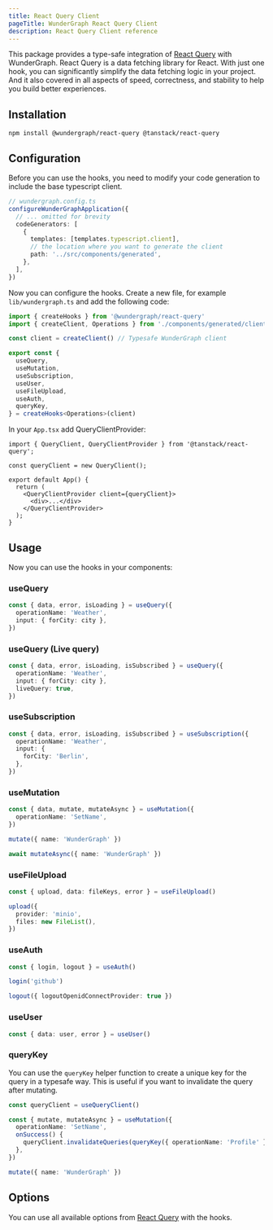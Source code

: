 ```yaml
---
title: React Query Client
pageTitle: WunderGraph React Query Client
description: React Query Client reference
---
```


This package provides a type-safe integration of [React Query](https://tanstack.com/query/v4/docs/overview) with WunderGraph.
React Query is a data fetching library for React. With just one hook, you can significantly simplify the data fetching logic in your project. And it also covered in all aspects of speed, correctness, and stability to help you build better experiences.

## Installation

```shell
npm install @wundergraph/react-query @tanstack/react-query
```

## Configuration

Before you can use the hooks, you need to modify your code generation to include the base typescript client.

```typescript
// wundergraph.config.ts
configureWunderGraphApplication({
  // ... omitted for brevity
  codeGenerators: [
    {
      templates: [templates.typescript.client],
      // the location where you want to generate the client
      path: '../src/components/generated',
    },
  ],
})
```

Now you can configure the hooks. Create a new file, for example `lib/wundergraph.ts` and add the following code:

```ts
import { createHooks } from '@wundergraph/react-query'
import { createClient, Operations } from './components/generated/client'

const client = createClient() // Typesafe WunderGraph client

export const {
  useQuery,
  useMutation,
  useSubscription,
  useUser,
  useFileUpload,
  useAuth,
  queryKey,
} = createHooks<Operations>(client)
```

In your `App.tsx` add QueryClientProvider:

```tsx
import { QueryClient, QueryClientProvider } from '@tanstack/react-query';

const queryClient = new QueryClient();

export default App() {
  return (
    <QueryClientProvider client={queryClient}>
      <div>...</div>
    </QueryClientProvider>
  );
}
```

## Usage

Now you can use the hooks in your components:

### useQuery

```ts
const { data, error, isLoading } = useQuery({
  operationName: 'Weather',
  input: { forCity: city },
})
```

### useQuery (Live query)

```ts
const { data, error, isLoading, isSubscribed } = useQuery({
  operationName: 'Weather',
  input: { forCity: city },
  liveQuery: true,
})
```

### useSubscription

```ts
const { data, error, isLoading, isSubscribed } = useSubscription({
  operationName: 'Weather',
  input: {
    forCity: 'Berlin',
  },
})
```

### useMutation

```ts
const { data, mutate, mutateAsync } = useMutation({
  operationName: 'SetName',
})

mutate({ name: 'WunderGraph' })

await mutateAsync({ name: 'WunderGraph' })
```

### useFileUpload

```ts
const { upload, data: fileKeys, error } = useFileUpload()

upload({
  provider: 'minio',
  files: new FileList(),
})
```

### useAuth

```ts
const { login, logout } = useAuth()

login('github')

logout({ logoutOpenidConnectProvider: true })
```

### useUser

```ts
const { data: user, error } = useUser()
```

### queryKey

You can use the `queryKey` helper function to create a unique key for the query in a typesafe way. This is useful if you want to invalidate the query after mutating.

```ts
const queryClient = useQueryClient()

const { mutate, mutateAsync } = useMutation({
  operationName: 'SetName',
  onSuccess() {
    queryClient.invalidateQueries(queryKey({ operationName: 'Profile' }))
  },
})

mutate({ name: 'WunderGraph' })
```

## Options

You can use all available options from [React Query](https://tanstack.com/query/v4/docs/reference/useQuery) with the hooks.
